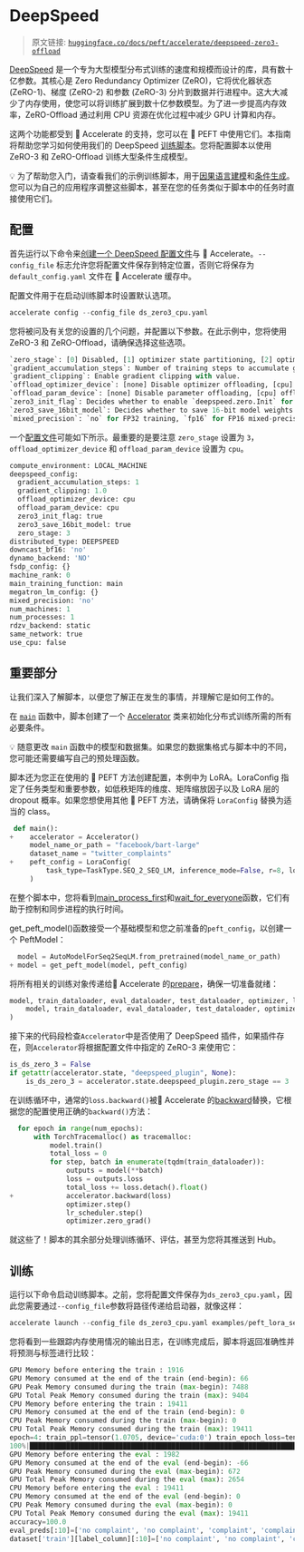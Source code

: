 # DeepSpeed

> 原文链接: [`huggingface.co/docs/peft/accelerate/deepspeed-zero3-offload`](https://huggingface.co/docs/peft/accelerate/deepspeed-zero3-offload)

[DeepSpeed](https://www.deepspeed.ai/) 是一个专为大型模型分布式训练的速度和规模而设计的库，具有数十亿参数。其核心是 Zero Redundancy Optimizer (ZeRO)，它将优化器状态 (ZeRO-1)、梯度 (ZeRO-2) 和参数 (ZeRO-3) 分片到数据并行进程中。这大大减少了内存使用，使您可以将训练扩展到数十亿参数模型。为了进一步提高内存效率，ZeRO-Offload 通过利用 CPU 资源在优化过程中减少 GPU 计算和内存。

这两个功能都受到 🤗 Accelerate 的支持，您可以在 🤗 PEFT 中使用它们。本指南将帮助您学习如何使用我们的 DeepSpeed [训练脚本](https://github.com/huggingface/peft/blob/main/examples/conditional_generation/peft_lora_seq2seq_accelerate_ds_zero3_offload.py)。您将配置脚本以使用 ZeRO-3 和 ZeRO-Offload 训练大型条件生成模型。

💡 为了帮助您入门，请查看我们的示例训练脚本，用于[因果语言建模](https://github.com/huggingface/peft/blob/main/examples/causal_language_modeling/peft_lora_clm_accelerate_ds_zero3_offload.py)和[条件生成](https://github.com/huggingface/peft/blob/main/examples/conditional_generation/peft_lora_seq2seq_accelerate_ds_zero3_offload.py)。您可以为自己的应用程序调整这些脚本，甚至在您的任务类似于脚本中的任务时直接使用它们。

## 配置

首先运行以下命令来[创建一个 DeepSpeed 配置文件](https://huggingface.co/docs/accelerate/quicktour#launching-your-distributed-script)与 🤗 Accelerate。`--config_file` 标志允许您将配置文件保存到特定位置，否则它将保存为 `default_config.yaml` 文件在 🤗 Accelerate 缓存中。

配置文件用于在启动训练脚本时设置默认选项。

```py
accelerate config --config_file ds_zero3_cpu.yaml
```

您将被问及有关您的设置的几个问题，并配置以下参数。在此示例中，您将使用 ZeRO-3 和 ZeRO-Offload，请确保选择这些选项。

```py
`zero_stage`: [0] Disabled, [1] optimizer state partitioning, [2] optimizer+gradient state partitioning and [3] optimizer+gradient+parameter partitioning
`gradient_accumulation_steps`: Number of training steps to accumulate gradients before averaging and applying them.
`gradient_clipping`: Enable gradient clipping with value.
`offload_optimizer_device`: [none] Disable optimizer offloading, [cpu] offload optimizer to CPU, [nvme] offload optimizer to NVMe SSD. Only applicable with ZeRO >= Stage-2.
`offload_param_device`: [none] Disable parameter offloading, [cpu] offload parameters to CPU, [nvme] offload parameters to NVMe SSD. Only applicable with ZeRO Stage-3.
`zero3_init_flag`: Decides whether to enable `deepspeed.zero.Init` for constructing massive models. Only applicable with ZeRO Stage-3.
`zero3_save_16bit_model`: Decides whether to save 16-bit model weights when using ZeRO Stage-3.
`mixed_precision`: `no` for FP32 training, `fp16` for FP16 mixed-precision training and `bf16` for BF16 mixed-precision training. 
```

一个[配置文件](https://github.com/huggingface/peft/blob/main/examples/conditional_generation/accelerate_ds_zero3_cpu_offload_config.yaml)可能如下所示。最重要的是要注意 `zero_stage` 设置为 `3`，`offload_optimizer_device` 和 `offload_param_device` 设置为 `cpu`。

```py
compute_environment: LOCAL_MACHINE
deepspeed_config:
  gradient_accumulation_steps: 1
  gradient_clipping: 1.0
  offload_optimizer_device: cpu
  offload_param_device: cpu
  zero3_init_flag: true
  zero3_save_16bit_model: true
  zero_stage: 3
distributed_type: DEEPSPEED
downcast_bf16: 'no'
dynamo_backend: 'NO'
fsdp_config: {}
machine_rank: 0
main_training_function: main
megatron_lm_config: {}
mixed_precision: 'no'
num_machines: 1
num_processes: 1
rdzv_backend: static
same_network: true
use_cpu: false
```

## 重要部分

让我们深入了解脚本，以便您了解正在发生的事情，并理解它是如何工作的。

在 [`main`](https://github.com/huggingface/peft/blob/2822398fbe896f25d4dac5e468624dc5fd65a51b/examples/conditional_generation/peft_lora_seq2seq_accelerate_ds_zero3_offload.py#L103) 函数中，脚本创建了一个 [Accelerator](https://huggingface.co/docs/accelerate/v0.27.2/en/package_reference/accelerator#accelerate.Accelerator) 类来初始化分布式训练所需的所有必要条件。

💡 随意更改 `main` 函数中的模型和数据集。如果您的数据集格式与脚本中的不同，您可能还需要编写自己的预处理函数。

脚本还为您正在使用的 🤗 PEFT 方法创建配置，本例中为 LoRA。LoraConfig 指定了任务类型和重要参数，如低秩矩阵的维度、矩阵缩放因子以及 LoRA 层的 dropout 概率。如果您想使用其他 🤗 PEFT 方法，请确保将 `LoraConfig` 替换为适当的 class。

```py
 def main():
+    accelerator = Accelerator()
     model_name_or_path = "facebook/bart-large"
     dataset_name = "twitter_complaints"
+    peft_config = LoraConfig(
         task_type=TaskType.SEQ_2_SEQ_LM, inference_mode=False, r=8, lora_alpha=32, lora_dropout=0.1
     )
```

在整个脚本中，您将看到[main_process_first](https://huggingface.co/docs/accelerate/v0.27.2/en/package_reference/accelerator#accelerate.Accelerator.main_process_first)和[wait_for_everyone](https://huggingface.co/docs/accelerate/v0.27.2/en/package_reference/accelerator#accelerate.Accelerator.wait_for_everyone)函数，它们有助于控制和同步进程的执行时间。

get_peft_model()函数接受一个基础模型和您之前准备的`peft_config`，以创建一个 PeftModel：

```py
  model = AutoModelForSeq2SeqLM.from_pretrained(model_name_or_path)
+ model = get_peft_model(model, peft_config)
```

将所有相关的训练对象传递给🤗 Accelerate 的[prepare](https://huggingface.co/docs/accelerate/v0.27.2/en/package_reference/accelerator#accelerate.Accelerator.prepare)，确保一切准备就绪：

```py
model, train_dataloader, eval_dataloader, test_dataloader, optimizer, lr_scheduler = accelerator.prepare(
    model, train_dataloader, eval_dataloader, test_dataloader, optimizer, lr_scheduler
)
```

接下来的代码段检查`Accelerator`中是否使用了 DeepSpeed 插件，如果插件存在，则`Accelerator`将根据配置文件中指定的 ZeRO-3 来使用它：

```py
is_ds_zero_3 = False
if getattr(accelerator.state, "deepspeed_plugin", None):
    is_ds_zero_3 = accelerator.state.deepspeed_plugin.zero_stage == 3
```

在训练循环中，通常的`loss.backward()`被🤗 Accelerate 的[backward](https://huggingface.co/docs/accelerate/v0.27.2/en/package_reference/accelerator#accelerate.Accelerator.backward)替换，它根据您的配置使用正确的`backward()`方法：

```py
  for epoch in range(num_epochs):
      with TorchTracemalloc() as tracemalloc:
          model.train()
          total_loss = 0
          for step, batch in enumerate(tqdm(train_dataloader)):
              outputs = model(**batch)
              loss = outputs.loss
              total_loss += loss.detach().float()
+             accelerator.backward(loss)
              optimizer.step()
              lr_scheduler.step()
              optimizer.zero_grad()
```

就这些了！脚本的其余部分处理训练循环、评估，甚至为您将其推送到 Hub。

## 训练

运行以下命令启动训练脚本。之前，您将配置文件保存为`ds_zero3_cpu.yaml`，因此您需要通过`--config_file`参数将路径传递给启动器，就像这样：

```py
accelerate launch --config_file ds_zero3_cpu.yaml examples/peft_lora_seq2seq_accelerate_ds_zero3_offload.py
```

您将看到一些跟踪内存使用情况的输出日志，在训练完成后，脚本将返回准确性并将预测与标签进行比较：

```py
GPU Memory before entering the train : 1916
GPU Memory consumed at the end of the train (end-begin): 66
GPU Peak Memory consumed during the train (max-begin): 7488
GPU Total Peak Memory consumed during the train (max): 9404
CPU Memory before entering the train : 19411
CPU Memory consumed at the end of the train (end-begin): 0
CPU Peak Memory consumed during the train (max-begin): 0
CPU Total Peak Memory consumed during the train (max): 19411
epoch=4: train_ppl=tensor(1.0705, device='cuda:0') train_epoch_loss=tensor(0.0681, device='cuda:0')
100%|████████████████████████████████████████████████████████████████████████████████████████████| 7/7 [00:27<00:00,  3.92s/it]
GPU Memory before entering the eval : 1982
GPU Memory consumed at the end of the eval (end-begin): -66
GPU Peak Memory consumed during the eval (max-begin): 672
GPU Total Peak Memory consumed during the eval (max): 2654
CPU Memory before entering the eval : 19411
CPU Memory consumed at the end of the eval (end-begin): 0
CPU Peak Memory consumed during the eval (max-begin): 0
CPU Total Peak Memory consumed during the eval (max): 19411
accuracy=100.0
eval_preds[:10]=['no complaint', 'no complaint', 'complaint', 'complaint', 'no complaint', 'no complaint', 'no complaint', 'complaint', 'complaint', 'no complaint']
dataset['train'][label_column][:10]=['no complaint', 'no complaint', 'complaint', 'complaint', 'no complaint', 'no complaint', 'no complaint', 'complaint', 'complaint', 'no complaint']
```
